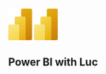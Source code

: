 ![Image of fast.ai logo](images/power-bi-icon-rr.png) ![Image of fast.ai logo](images/power-bi-icon-rr.png)
## Power BI with Luc

